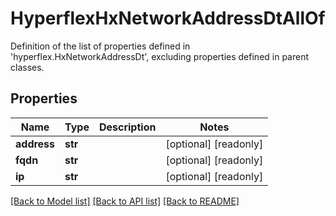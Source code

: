 # HyperflexHxNetworkAddressDtAllOf

Definition of the list of properties defined in 'hyperflex.HxNetworkAddressDt', excluding properties defined in parent classes.
## Properties
Name | Type | Description | Notes
------------ | ------------- | ------------- | -------------
**address** | **str** |  | [optional] [readonly] 
**fqdn** | **str** |  | [optional] [readonly] 
**ip** | **str** |  | [optional] [readonly] 

[[Back to Model list]](../README.md#documentation-for-models) [[Back to API list]](../README.md#documentation-for-api-endpoints) [[Back to README]](../README.md)



